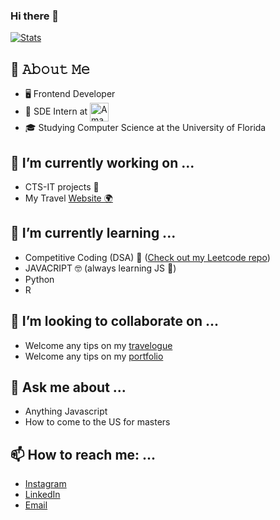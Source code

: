 ### Hi there 👋

[![Stats](https://github-readme-stats.vercel.app/api?username=karanasthana&show_icons=true&theme=radical)](https://github-readme-stats.vercel.app/api?username=karanasthana&show_icons=true&theme=radical)

## :book: 𝙰𝚋𝚘𝚞𝚝 𝙼𝚎
- 🖥 Frontend Developer
- 💼 SDE Intern at [<img src="https://wallpaperaccess.com/full/1308159.jpg" height="30em" align="center" alt="Amazon" title="Amazon"/>](https://amazon.com)
- 🎓 Studying Computer Science at the University of Florida

## 🔭 I’m currently working on ...
- CTS-IT projects 👀 
- My Travel [Website 🌍](https://karanasthaba.github.io/travel/)

## 🌱 I’m currently learning ...
- Competitive Coding (DSA) 💩 ([Check out my Leetcode repo](https://github.com/karanasthana/leetcode))
- JAVACRIPT 🤓 (always learning JS 🌚)
- Python 
- R

## 👯 I’m looking to collaborate on ...
- Welcome any tips on my [travelogue](https://karanasthaba.github.io/travel/)
- Welcome any tips on my [portfolio](https://karanasthaba.github.io/portfolio/)

## 💬 Ask me about ...
- Anything Javascript
- How to come to the US for masters

## 📫 How to reach me: ...
- [Instagram](https://www.instagram.com/karan_asthana/)
- [LinkedIn](https://linkedin.com/in/karanasthana)
- [Email](mailto:karan.asthana1@gmail.com)

<!--
[<img src="https://raw.githubusercontent.com/Raymo111/Raymo111/master/intro.gif" alt="👋 Hi there! I'm (Raymo(111|nd Li)|https://raymond.li)" title="👋 Hi there! I'm (Raymo(111|nd Li)|https://raymond.li)"/>](karanasthana.github.io/portfolio/#)

**karanasthana/karanasthana** is a ✨ _special_ ✨ repository because its `README.md` (this file) appears on your GitHub profile.

Here are some ideas to get you started:

- 🔭 I’m currently working on ...
- 🌱 I’m currently learning ...
- 👯 I’m looking to collaborate on ...
- 🤔 I’m looking for help with ...
- 💬 Ask me about ...
- 📫 How to reach me: ...
- 😄 Pronouns: ...
- ⚡ Fun fact: ...
-->
